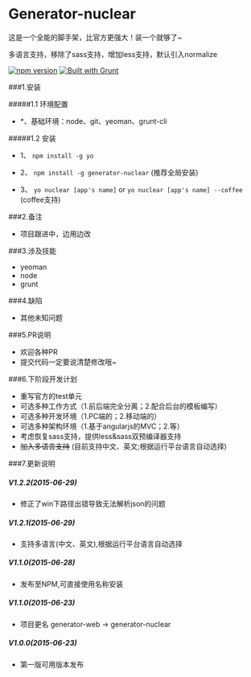 # Generator-nuclear
这是一个全能的脚手架，比官方更强大！装一个就够了~

多语言支持，移除了sass支持，增加less支持，默认引入normalize


[![npm version](https://badge.fury.io/js/engine.io.svg)](http://badge.fury.io/js/engine.io)
[![Built with Grunt](https://cdn.gruntjs.com/builtwith.png)](http://gruntjs.com/)

###1.安装

#####1.1 环境配置

-  *、基础环境：node、git、yeoman、grunt-cli


#####1.2 安装
- 1、 `npm install -g yo`

- 2、 `npm install -g generator-nuclear`  (推荐全局安装)

- 3、 `yo nuclear [app's name]` or `yo nuclear [app's name] --coffee` (coffee支持)


###2.备注

-   项目跟进中，边用边改

###3.涉及技能

- yeoman
- node
- grunt

###4.缺陷

- 其他未知问题

###5.PR说明
- 欢迎各种PR
- 提交代码一定要说清楚修改哦~

###6.下阶段开发计划
- 重写官方的test单元
- 可选多种工作方式（1.前后端完全分离；2.配合后台的模板编写）
- 可选多种开发环境（1.PC端的；2.移动端的）
- 可选多种架构环境（1.基于angularjs的MVC；2.等）
- 考虑恢复sass支持，提供less&sass双预编译器支持
- ~~加入多语言支持~~  (目前支持中文、英文;根据运行平台语言自动选择)

###7.更新说明
##### V1.2.2(2015-06-29)
-  修正了win下路径出错导致无法解析json的问题

##### V1.2.1(2015-06-29)
- 支持多语言(中文、英文),根据运行平台语言自动选择

##### V1.1.0(2015-06-28)
- 发布至NPM,可直接使用名称安装

##### V1.1.0(2015-06-23)
- 项目更名
  generator-web  ->   generator-nuclear

##### V1.0.0(2015-06-23)
- 第一版可用版本发布
